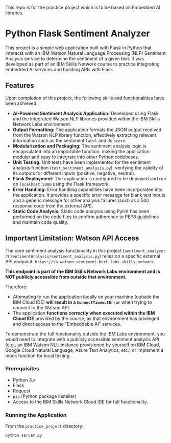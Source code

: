 This repo is for the practice project which is to be based on Embedded AI libraries. 

# Python Flask Sentiment Analyzer

This project is a simple web application built with Flask in Python that interacts with an IBM Watson Natural Language Processing (NLP) Sentiment Analysis service to determine the sentiment of a given text. It was developed as part of an IBM Skills Network course to practice integrating embedded AI services and building APIs with Flask.

## Features

Upon completion of this project, the following skills and functionalities have been achieved:

* **AI-Powered Sentiment Analysis Application:** Developed using Flask and the integrated Watson NLP libraries provided within the IBM Skills Network Labs environment.
* **Output Formatting:** The application formats the JSON output received from the Watson NLP library function, effectively extracting relevant information such as the sentiment `label` and its `score`.
* **Modularization and Packaging:** The sentiment analysis logic is encapsulated into an importable function, making the application modular and easy to integrate into other Python codebases.
* **Unit Testing:** Unit tests have been implemented for the sentiment analysis function (`test_sentiment_analysis.py`), verifying the validity of its outputs for different inputs (positive, negative, neutral).
* **Flask Deployment:** The application is configured to be deployed and run on `localhost:5000` using the Flask framework.
* **Error Handling:** Error handling capabilities have been incorporated into the application. It provides a specific error message for blank text inputs and a generic message for other analysis failures (such as a 500 response code from the external API).
* **Static Code Analysis:** Static code analysis using Pylint has been performed on the code files to confirm adherence to PEP8 guidelines and maintain code quality.

## Important Limitation: Watson API Access

The core sentiment analysis functionality in this project (`sentiment_analyzer` in `SentimentAnalysis/sentiment_analysis.py`) relies on a specific external API endpoint: `https://sn-watson-sentiment-bert.labs.skills.network`.

**This endpoint is part of the IBM Skills Network Labs environment and is NOT publicly accessible from outside that environment.**

Therefore:

* Attempting to run the application locally on your machine (outside the IBM Cloud IDE) **will result in a `ConnectTimeoutError`** when trying to connect to the Watson API.
* The application **functions correctly when executed within the IBM Cloud IDE** provided by the course, as that environment has privileged and direct access to the "Embeddable AI" services.

To demonstrate the full functionality outside the IBM Labs environment, you would need to integrate with a publicly accessible sentiment analysis API (e.g., an IBM Watson NLU instance provisioned by yourself on IBM Cloud, Google Cloud Natural Language, Azure Text Analytics, etc.) or implement a mock function for local testing.

### Prerequisites

* Python 3.x
* Flask
* Request
* `pip` (Python package installer)
* Access to the IBM Skills Network Cloud IDE for full functionality.

### Running the Application

From the `practice_project` directory:

```bash
python server.py